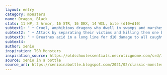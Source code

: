```yaml
---
layout: entry 
category: monsters
name: Dragon, Black
stats: 11 HP, 2 Armor, 16 STR, 16 DEX, 14 WIL, bite (d10+d10)
subtext1: " • Cruel, amphibious dragons who dwell in swamps and marshes."
subtext2: " • Attack by separating their victims and killing them one by one."
subtext3: " • Breathes acid in a long line for d10 damage to all caught, corroding wood and cloth."
subtext4: 
author: xenio
inspiration: TSR Monsters
inspiration_source: https://oldschoolessentials.necroticgnome.com/srd/index.php/Monster_Descriptions
source: xenio in a bottle
source_url: https://xenioinabottle.blogspot.com/2021/02/classic-monsters-for-cairnito-part-1.html
---
```


